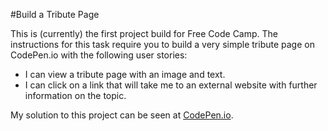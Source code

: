 #Build a Tribute Page

This is (currently) the first project build for Free Code Camp. The instructions for this task require you to build a very simple tribute page on CodePen.io with the following user stories:

* I can view a tribute page with an image and text.
* I can click on a link that will take me to an external website with further information on the topic.

My solution to this project can be seen at [CodePen.io](http://codepen.io/robrenwick/full/obavKO/).
